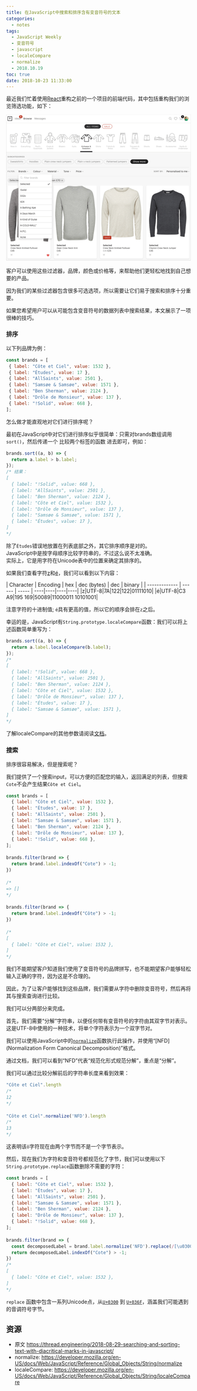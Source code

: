 ```yaml
---
title: 在JavaScript中搜索和排序含有变音符号的文本
categories:
  - notes
tags:
  - JavaScript Weekly
  - 变音符号
  - javascript
  - localeCompare
  - normalize
  - 2018.10.19
toc: true
date: 2018-10-23 11:33:00
---
```


最近我们忙着使用[React](https://reactjs.org)重构之前的一个项目的前端代码，其中包括重构我们的浏览筛选功能，如下：

 ![Searchable browse filters on Thread](/images/JS_Weekly/searching-and-sorting-text-with-diacritical-marks-in-javascript/browse-b4c0e009eab497d85647dcd2d556641e-1c09f.png)

客户可以使用这些过滤器，品牌，颜色或价格等，来帮助他们更轻松地找到自己想要的产品。

因为我们的某些过滤器包含很多可选选项，所以需要让它们易于搜索和排序十分重要。

如果您希望用户可以从可能包含变音符号的数据列表中搜索结果，本文展示了一项很棒的技巧。
<!-- more -->

### 排序

以下列品牌为例：
```js
const brands = [
 { label: "Côte et Ciel", value: 1532 },
 { label: "Études", value: 17 },
 { label: "AllSaints", value: 2501 },
 { label: "Samsøe & Samsøe", value: 1571 },
 { label: "Ben Sherman", value: 2124 },
 { label: "Drôle de Monsieur", value: 137 },
 { label: "!Solid", value: 668 },
];
```

怎么做才能直观地对它们进行排序呢？

最初在JavaScript中对它们进行排序似乎很简单：只需对brands数组调用`sort()`，然后传递一个 比较两个标签的函数 进去即可，例如：
```js
brands.sort((a, b) => {
  return a.label > b.label;
});
/* 结果：
[
  { label: "!Solid", value: 668 },
  { label: "AllSaints", value: 2501 },
  { label: "Ben Sherman", value: 2124 },
  { label: "Côte et Ciel", value: 1532 },
  { label: "Drôle de Monsieur", value: 137 },
  { label: "Samsøe & Samsøe", value: 1571 },
  { label: "Études", value: 17 },
]
*/
```

除了`Études`错误地放置在列表底部之外，其它排序顺序是对的。  
JavaScript中是按字母顺序比较字符串的，不过这么说不太准确。  
实际上，它是用字符在Unicode表中的位置来确定其排序的。

如果我们查看字符[z](https://unicode-table.com/en/007A/)和[é](https://unicode-table.com/en/00E9/)，我们可以看到以下内容：

| Character | Encoding | hex | dec (bytes) | dec | binary |
| ------------- | ------ | ----- | ----|----|----|----|
|z|UTF-8|7A|122|122|01111010|
|é|UTF-8|C3 A9|195 169|50089|11000011 10101001|

注意字符的十进制值; `é`具有更高的值，所以它的顺序会排在`z`之后。

幸运的是，JavaScript有`String.prototype.localeCompare`函数：我们可以将上述函数简单重写为：
```js
brands.sort((a, b) => {
  return a.label.localeCompare(b.label);
});
/*
[
  { label: "!Solid", value: 668 },
  { label: "AllSaints", value: 2501 },
  { label: "Ben Sherman", value: 2124 },
  { label: "Côte et Ciel", value: 1532 },
  { label: "Drôle de Monsieur", value: 137 },
  { label: "Études", value: 17 },
  { label: "Samsøe & Samsøe", value: 1571 },
]
*/
```

了解localeCompare的其他参数请阅读[文档](https://developer.mozilla.org/en-US/docs/Web/JavaScript/Reference/Global_Objects/String/localeCompare)。

### 搜索
排序很容易解决，但是搜索呢？

我们提供了一个搜索input，可以方便的匹配您的输入，返回满足的列表，但搜索`Cote`不会产生结果`Côte et Ciel`。
```js
const brands = [
  { label: "Côte et Ciel", value: 1532 },
  { label: "Études", value: 17 },
  { label: "AllSaints", value: 2501 },
  { label: "Samsøe & Samsøe", value: 1571 },
  { label: "Ben Sherman", value: 2124 },
  { label: "Drôle de Monsieur", value: 137 },
  { label: "!Solid", value: 668 },
];

brands.filter(brand => {
  return brand.label.indexOf("Cote") > -1;
})

/*
=> []
*/

brands.filter(brand => {
  return brand.label.indexOf("Côte") > -1;
})

/*
[
  { label: "Côte et Ciel", value: 1532 },
]
*/
```

我们不能期望客户知道我们使用了变音符号的品牌拼写，也不能期望客户能够轻松输入正确的字符，因为这是不合理的。

因此，为了让客户能够找到这些品牌，我们需要从字符中删除变音符号，然后再将其与搜索查询进行比较。

我们可以分两部分来完成。

首先，我们需要“分解”字符串，以便任何带有变音符号的字符由其双字节对表示。这是UTF-8中使用的一种技术，将单个字符表示为一个双字节对。

我们可以使用JavaScript中的[`normalize`](https://developer.mozilla.org/en-US/docs/Web/JavaScript/Reference/Global_Objects/String/normalize)函数执行此操作，并使用“[NFD](Normalization Form Canonical Decomposition)”格式。

通过文档，我们可以看到“NFD”代表“规范化形式规范分解”，重点是“分解”。

我们可以通过比较分解前后的字符串长度来看到效果：
```js
"Côte et Ciel".length
/*
12
*/

"Côte et Ciel".normalize('NFD').length
/*
13
*/
```

这表明该`ô`字符现在由两个字节而不是一个字节表示。

然后，现在我们为字符和变音符号都规范化了字节，我们可以使用以下`String.prototype.replace`函数删除不需要的字符：
```js
const brands = [
  { label: "Côte et Ciel", value: 1532 },
  { label: "Études", value: 17 },
  { label: "AllSaints", value: 2501 },
  { label: "Samsøe & Samsøe", value: 1571 },
  { label: "Ben Sherman", value: 2124 },
  { label: "Drôle de Monsieur", value: 137 },
  { label: "!Solid", value: 668 },
];

brands.filter(brand => {
  const decomposedLabel = brand.label.normalize('NFD').replace(/[\u0300-\u036f]/g, '');
  return decomposedLabel.indexOf("Cote") > -1;
})
/*
[
  { label: "Côte et Ciel", value: 1532 },
]
*/
```

`replace` 函数中包含一系列Unicode点，从[`U+0300`](https://unicode-table.com/en/#0300) 到 [`U+036F`](https://unicode-table.com/en/#036F)，涵盖我们可能遇到的音调符号字节。

## 资源
* 原文 https://thread.engineering/2018-08-29-searching-and-sorting-text-with-diacritical-marks-in-javascript/
* normalize: https://developer.mozilla.org/en-US/docs/Web/JavaScript/Reference/Global_Objects/String/normalize
* localeCompare: https://developer.mozilla.org/en-US/docs/Web/JavaScript/Reference/Global_Objects/String/localeCompare
